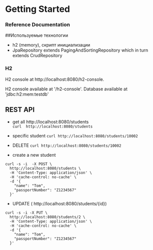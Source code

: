 # Getting Started

### Reference Documentation

##Используемые технологии 
* h2 (memory), скрипт инициализации
* JpaRepository extends PagingAndSortingRepository which in turn extends CrudRepository 

### H2
 H2 console at http://localhost:8080/h2-console.
 
  H2 console available at '/h2-console'. Database available at 'jdbc:h2:mem:testdb'
  
## REST API 
* get all http://localhost:8080/students  
``` curl  http://localhost:8080/students ```

* specific student  ``` curl http://localhost:8080/students/10002 ```
* DELETE ``` curl http://localhost:8080/students/10002 ```
* create a new student 
```
curl -s -i  -X POST \
  http://localhost:8080/students \
  -H 'Content-Type: application/json' \
  -H 'cache-control: no-cache' \
  -d '{
    "name": "Tom",
    "passportNumber": "Z1234567"
  }'
 ```
 
 * UPDATE (   http://localhost:8080/students/{id})
 
 ```
 curl -s -i -X PUT \
   http://localhost:8080/students/2 \
   -H 'Content-Type: application/json' \
   -H 'cache-control: no-cache' \
   -d '{
     "name": "Tom",
     "passportNumber": "Z1234567"
   }'
  ```
 
 